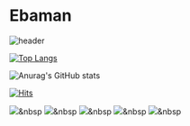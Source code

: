 # Ebaman

![header](https://capsule-render.vercel.app/api?type=waving&color=auto&height=250&section=header&text=Seungmin%20Park&fontSize=90)

[![Top Langs](https://github-readme-stats.vercel.app/api/top-langs/?username=smpark0213&layout=compact)](https://github.com/smpark0213/Park-Seung-min)


![Anurag's GitHub stats](https://github-readme-stats.vercel.app/api?username=smpark0213&show_icons=true&theme=radical&count_private=true&include_all_commits=ture&show_icons)


[![Hits](https://hits.seeyoufarm.com/api/count/incr/badge.svg?url=https%3A%2F%2Fgithub.com%2Fsmpark0213%2Fhit-counter&count_bg=%239200FF&title_bg=%2300E7FF&icon=&icon_color=%23F30000&title=Hits&edge_flat=false)](https://hits.seeyoufarm.com)


<img src="https://img.shields.io/badge/C%20Language-FF0000?style=flat-square&logo=C&logoColor=white"/></a>&nbsp 
<img src="https://img.shields.io/badge/C%2B%2B-FFFFE0?style=flat-square&logo=C++&logoColor=white"/></a>&nbsp 
<img src="https://img.shields.io/badge/Python-008B8B?style=flat-square&logo=Python&logoColor=white"/></a>&nbsp 
<img src="https://img.shields.io/badge/JAVA-FFF8DC?style=flat-square&logo=Java&logoColor=white"/></a>&nbsp 
<img src="https://img.shields.io/badge/JavaScript-FFFACD?style=flat-square&logo=JavaScript&logoColor=white"/></a>&nbsp 

